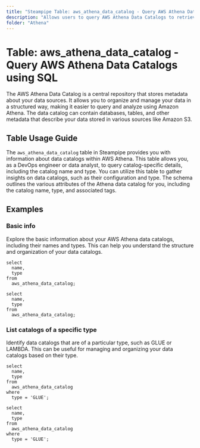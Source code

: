 ```yaml
---
title: "Steampipe Table: aws_athena_data_catalog - Query AWS Athena Data Catalogs using SQL"
description: "Allows users to query AWS Athena Data Catalogs to retrieve information about data catalogs, including their type and associated parameters."
folder: "Athena"
---
```


# Table: aws_athena_data_catalog - Query AWS Athena Data Catalogs using SQL

The AWS Athena Data Catalog is a central repository that stores metadata about your data sources. It allows you to organize and manage your data in a structured way, making it easier to query and analyze using Amazon Athena. The data catalog can contain databases, tables, and other metadata that describe your data stored in various sources like Amazon S3.

## Table Usage Guide

The `aws_athena_data_catalog` table in Steampipe provides you with information about data catalogs within AWS Athena. This table allows you, as a DevOps engineer or data analyst, to query catalog-specific details, including the catalog name and type. You can utilize this table to gather insights on data catalogs, such as their configuration and type. The schema outlines the various attributes of the Athena data catalog for you, including the catalog name, type, and associated tags.

## Examples

### Basic info
Explore the basic information about your AWS Athena data catalogs, including their names and types. This can help you understand the structure and organization of your data catalogs.

```sql+postgres
select
  name,
  type
from
  aws_athena_data_catalog;
```

```sql+sqlite
select
  name,
  type
from
  aws_athena_data_catalog;
```

### List catalogs of a specific type
Identify data catalogs that are of a particular type, such as GLUE or LAMBDA. This can be useful for managing and organizing your data catalogs based on their type.

```sql+postgres
select
  name,
  type
from
  aws_athena_data_catalog
where
  type = 'GLUE';
```

```sql+sqlite
select
  name,
  type
from
  aws_athena_data_catalog
where
  type = 'GLUE';
``` 